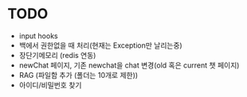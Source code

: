 # TODO

- input hooks
- 백에서 권한없을 때 처리(현재는 Exception만 날리는중)
- 장단기메모리 (redis 연동)
- newChat 페이지, 기존 newchat을 chat 변경(old 혹은 current 챗 페이지)
- RAG (파일함 추가 (폴더는 10개로 제한))
- 아이디/비밀번호 찾기
